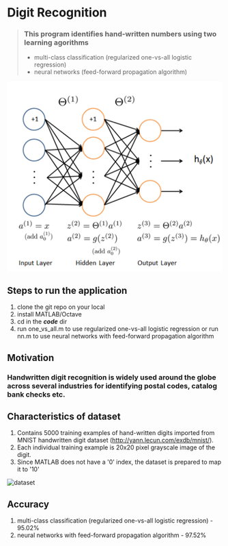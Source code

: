 #  Digit Recognition

> ### This program identifies hand-written numbers using two learning agorithms
> - multi-class classification (regularized one-vs-all logistic regression)
> - neural networks (feed-forward propagation algorithm)

![nn_forward_prop](/nn_layers.png)

## Steps to run the application
1. clone the git repo on your local
2. install MATLAB/Octave
3. cd in the **<em>code</em>** dir
4. run one_vs_all.m to use regularized one-vs-all logistic regression or run nn.m to use neural networks with feed-forward propagation algorithm 

## Motivation
### Handwritten digit recognition is widely used around the globe across several industries for identifying postal codes, catalog bank checks etc.

## Characteristics of dataset
1. Contains 5000 training examples of hand-written digits imported from MNIST handwritten digit dataset (http://yann.lecun.com/exdb/mnist/).
2. Each individual training example is 20x20 pixel grayscale image of the digit.
3. Since MATLAB does not have a '0' index, the dataset is prepared to map it to '10'

![dataset](/dataset)

## Accuracy
1. multi-class classification (regularized one-vs-all logistic regression) - 95.02%
2. neural networks with feed-forward propagation algorithm - 97.52%




